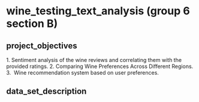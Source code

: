 # wine_testing_text_analysis (group 6 section B)

## project_objectives
 1.⁠ ⁠Sentiment analysis of the wine reviews and correlating them with the provided ratings.
 2. Comparing Wine Preferences Across Different Regions.
 3. ⁠ ⁠Wine recommendation system based on user preferences. 

## data_set_description
